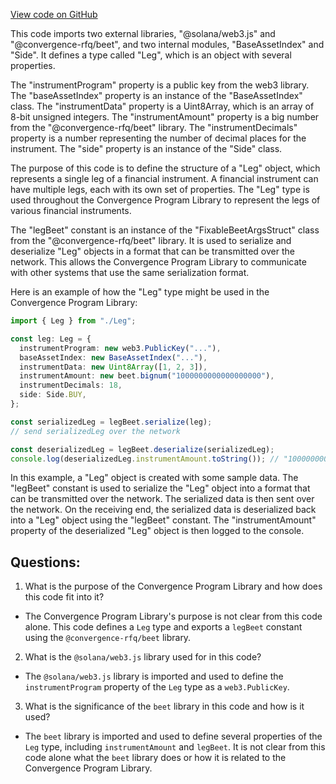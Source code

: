 [View code on GitHub](https://github.com/convergence-rfq/convergence-program-library/rfq/js/generated/types/Leg.d.ts)

This code imports two external libraries, "@solana/web3.js" and "@convergence-rfq/beet", and two internal modules, "BaseAssetIndex" and "Side". It defines a type called "Leg", which is an object with several properties. 

The "instrumentProgram" property is a public key from the web3 library. The "baseAssetIndex" property is an instance of the "BaseAssetIndex" class. The "instrumentData" property is a Uint8Array, which is an array of 8-bit unsigned integers. The "instrumentAmount" property is a big number from the "@convergence-rfq/beet" library. The "instrumentDecimals" property is a number representing the number of decimal places for the instrument. The "side" property is an instance of the "Side" class.

The purpose of this code is to define the structure of a "Leg" object, which represents a single leg of a financial instrument. A financial instrument can have multiple legs, each with its own set of properties. The "Leg" type is used throughout the Convergence Program Library to represent the legs of various financial instruments.

The "legBeet" constant is an instance of the "FixableBeetArgsStruct" class from the "@convergence-rfq/beet" library. It is used to serialize and deserialize "Leg" objects in a format that can be transmitted over the network. This allows the Convergence Program Library to communicate with other systems that use the same serialization format.

Here is an example of how the "Leg" type might be used in the Convergence Program Library:

```typescript
import { Leg } from "./Leg";

const leg: Leg = {
  instrumentProgram: new web3.PublicKey("..."),
  baseAssetIndex: new BaseAssetIndex("..."),
  instrumentData: new Uint8Array([1, 2, 3]),
  instrumentAmount: new beet.bignum("1000000000000000000"),
  instrumentDecimals: 18,
  side: Side.BUY,
};

const serializedLeg = legBeet.serialize(leg);
// send serializedLeg over the network

const deserializedLeg = legBeet.deserialize(serializedLeg);
console.log(deserializedLeg.instrumentAmount.toString()); // "1000000000000000000"
``` 

In this example, a "Leg" object is created with some sample data. The "legBeet" constant is used to serialize the "Leg" object into a format that can be transmitted over the network. The serialized data is then sent over the network. On the receiving end, the serialized data is deserialized back into a "Leg" object using the "legBeet" constant. The "instrumentAmount" property of the deserialized "Leg" object is then logged to the console.
## Questions: 
 1. What is the purpose of the Convergence Program Library and how does this code fit into it?
- The Convergence Program Library's purpose is not clear from this code alone. This code defines a `Leg` type and exports a `legBeet` constant using the `@convergence-rfq/beet` library.

2. What is the `@solana/web3.js` library used for in this code?
- The `@solana/web3.js` library is imported and used to define the `instrumentProgram` property of the `Leg` type as a `web3.PublicKey`.

3. What is the significance of the `beet` library in this code and how is it used?
- The `beet` library is imported and used to define several properties of the `Leg` type, including `instrumentAmount` and `legBeet`. It is not clear from this code alone what the `beet` library does or how it is related to the Convergence Program Library.